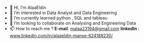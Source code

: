- 👋 Hi, I’m AlaaEldin
- 👀 I’m interested in Data Analyst and Data Engineering 
- 🌱 I’m currently learned python , SQL and tableau 
- 💞️ I’m looking to collaborate on Analysing and Engineering Data
- 📫 How to reach me ? **E-mail**: malaa23194@gmail.com
**linkedIn** : www.linkedin.com/in/alaaeldin-manse-624188230/

<!---
AlaaEldin94/AlaaEldin94 is a ✨ special ✨ repository because its `README.md` (this file) appears on your GitHub profile.
You can click the Preview link to take a look at your changes.
--->
